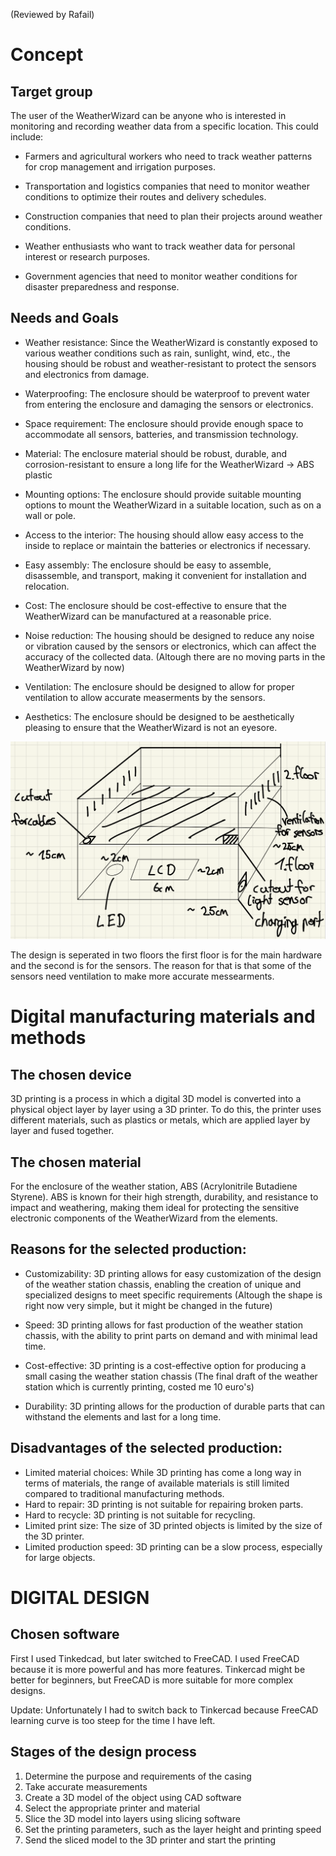 (Reviewed by Rafail)
# Concept

## Target group

The user of the WeatherWizard can be anyone who is interested in monitoring and recording weather data from a specific location. This could include:

- Farmers and agricultural workers who need to track weather patterns for crop management and irrigation purposes.

- Transportation and logistics companies that need to monitor weather conditions to optimize their routes and delivery schedules.

- Construction companies that need to plan their projects around weather conditions.

- Weather enthusiasts who want to track weather data for personal interest or research purposes.

- Government agencies that need to monitor weather conditions for disaster preparedness and response.

## Needs and Goals

- Weather resistance: Since the WeatherWizard is constantly exposed to various weather conditions such as rain, sunlight, wind, etc., the housing should be robust and weather-resistant to protect the sensors and electronics from damage.

- Waterproofing: The enclosure should be waterproof to prevent water from entering the enclosure and damaging the sensors or electronics.

- Space requirement: The enclosure should provide enough space to accommodate all sensors, batteries, and transmission technology.

- Material: The enclosure material should be robust, durable, and corrosion-resistant to ensure a long life for the WeatherWizard -> ABS plastic

- Mounting options: The enclosure should provide suitable mounting options to mount the WeatherWizard in a suitable location, such as on a wall or pole.

- Access to the interior: The housing should allow easy access to the inside to replace or maintain the batteries or electronics if necessary.

- Easy assembly: The enclosure should be easy to assemble, disassemble, and transport, making it convenient for installation and relocation.

- Cost: The enclosure should be cost-effective to ensure that the WeatherWizard can be manufactured at a reasonable price.

- Noise reduction: The housing should be designed to reduce any noise or vibration caused by the sensors or electronics, which can affect the accuracy of the collected data. (Altough there are no moving parts in the WeatherWizard by now)

- Ventilation: The enclosure should be designed to allow for proper ventilation to allow accurate measerments by the sensors.

- Aesthetics: The enclosure should be designed to be aesthetically pleasing to ensure that the WeatherWizard is not an eyesore.

![Screenshot](docs/../images/drawing.png)

The design is seperated in two floors the first floor is for the main hardware and the second is for the sensors. The reason for that is that some of the sensors need ventilation to make more accurate messearments.


# Digital manufacturing materials and methods

## The chosen device

3D printing is a process in which a digital 3D model is converted into a physical object layer by layer using a 3D printer. To do this, the printer uses different materials, such as plastics or metals, which are applied layer by layer and fused together.

## The chosen material

For the enclosure of the weather station, ABS (Acrylonitrile Butadiene Styrene).  ABS is known for their high strength, durability, and resistance to impact and weathering, making them ideal for protecting the sensitive electronic components of the WeatherWizard from the elements.

## Reasons for the selected production:

- Customizability: 3D printing allows for easy customization of the design of the weather station chassis, enabling the creation of unique and specialized designs to meet specific requirements (Altough the shape is right now very simple, but it might be changed in the future)

- Speed: 3D printing allows for fast production of the weather station chassis, with the ability to print parts on demand and with minimal lead time.

- Cost-effective: 3D printing is a cost-effective option for producing a small casing the weather station chassis (The final draft of the weather station which is currently printing, costed me 10 euro's)

- Durability: 3D printing allows for the production of durable parts that can withstand the elements and last for a long time.

## Disadvantages of the selected production:

- Limited material choices: While 3D printing has come a long way in terms of materials, the range of available materials is still limited compared to traditional manufacturing methods.
- Hard to repair: 3D printing is not suitable for repairing broken parts.
- Hard to recycle: 3D printing is not suitable for recycling.
- Limited print size: The size of 3D printed objects is limited by the size of the 3D printer.
- Limited production speed: 3D printing can be a slow process, especially for large objects.

# DIGITAL DESIGN

## Chosen software

First I used Tinkedcad, but later switched to FreeCAD. I used FreeCAD because it is more powerful and has more features. Tinkercad might be better for beginners, but FreeCAD is more suitable for more complex designs.

Update: Unfortunately I had to switch back to Tinkercad because FreeCAD learning curve is too steep for the time I have left.

## Stages of the design process

1. Determine the purpose and requirements of the casing
2. Take accurate measurements
3. Create a 3D model of the object using CAD software
4. Select the appropriate printer and material
5. Slice the 3D model into layers using slicing software
6. Set the printing parameters, such as the layer height and printing speed
7. Send the sliced model to the 3D printer and start the printing






